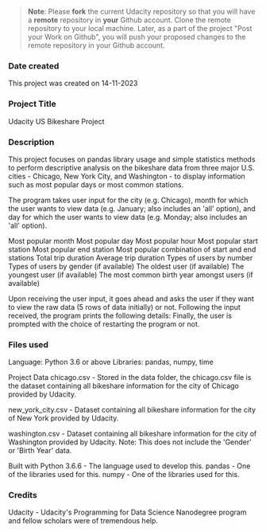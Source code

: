 >**Note**: Please **fork** the current Udacity repository so that you will have a **remote** repository in **your** Github account. Clone the remote repository to your local machine. Later, as a part of the project "Post your Work on Github", you will push your proposed changes to the remote repository in your Github account.

### Date created
This project was created on 14-11-2023

### Project Title
Udacity US Bikeshare Project

### Description
This project focuses on pandas library usage and simple statistics methods to perform descriptive analysis on the bikeshare data from three major U.S. cities - Chicago, New York City, and Washington - to display information such as most popular days or most common stations.

The program takes user input for the city (e.g. Chicago), month for which the user wants to view data (e.g. January; also includes an 'all' option), and day for which the user wants to view data (e.g. Monday; also includes an 'all' option).

Most popular month
Most popular day
Most popular hour
Most popular start station
Most popular end station
Most popular combination of start and end stations
Total trip duration
Average trip duration
Types of users by number
Types of users by gender (if available)
The oldest user (if available)
The youngest user (if available)
The most common birth year amongst users (if available)

Upon receiving the user input, it goes ahead and asks the user if they want to view the raw data (5 rows of data initially) or not. Following the input received, the program prints the following details:
Finally, the user is prompted with the choice of restarting the program or not.

### Files used
Language: Python 3.6 or above
Libraries: pandas, numpy, time

Project Data
chicago.csv - Stored in the data folder, the chicago.csv file is the dataset containing all bikeshare information for the city of Chicago provided by Udacity.

new_york_city.csv - Dataset containing all bikeshare information for the city of New York provided by Udacity.

washington.csv - Dataset containing all bikeshare information for the city of Washington provided by Udacity. Note: This does not include the 'Gender' or 'Birth Year' data.

Built with
Python 3.6.6 - The language used to develop this.
pandas - One of the libraries used for this.
numpy - One of the libraries used for this.

### Credits
Udacity - Udacity's Programming for Data Science Nanodegree program and fellow scholars were of tremendous help.


